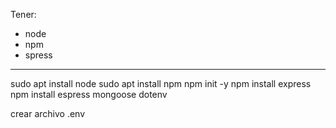 Tener:
- node
- npm
- spress

---

sudo apt install node
sudo apt install npm
npm init -y
npm install express
npm install espress mongoose dotenv

crear archivo .env